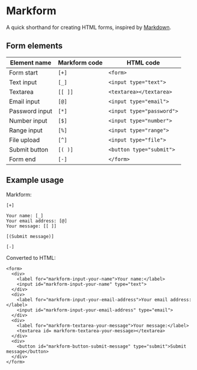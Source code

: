 # Markform

A quick shorthand for creating HTML forms, inspired by [Markdown](https://daringfireball.net/projects/markdown/).

## Form elements

| Element name | Markform code | HTML code |
| --- | -- | -- |
| Form start | `[+]` | `<form>` |
| Text input | `[_]` | `<input type="text">` |
| Textarea | `[[ ]]` | `<textarea></textarea>` |
| Email input | `[@]` | `<input type="email">` |
| Password input |`[*]` | `<input type="password">` |
| Number input | `[$]` | `<input type="number">` |
| Range input | `[%]` | `<input type="range">` |
| File upload | `[^]` | `<input type="file">` |
| Submit button | `[( )]` | `<button type="submit">` |
| Form end | `[-]` | `</form>` |

## Example usage

Markform:

```
[+]

Your name: [_]
Your email address: [@]
Your message: [[ ]]

[(Submit message)]

[-]
```

Converted to HTML:

```
<form>
  <div>
    <label for="markform-input-your-name">Your name:</label>
    <input id="markform-input-your-name" type="text">
  </div>
  <div>
    <label for="markform-input-your-email-address">Your email address:</label>
    <input id="markform-input-your-email-address" type="email">
  </div>
  <div>
    <label for="markform-textarea-your-message">Your message:</label>
    <textarea id= markform-textarea-your-message></textarea>
  </div>
  <div>
    <button id="markform-button-submit-message" type="submit">Submit message</button>
  </div>
</form>

```
